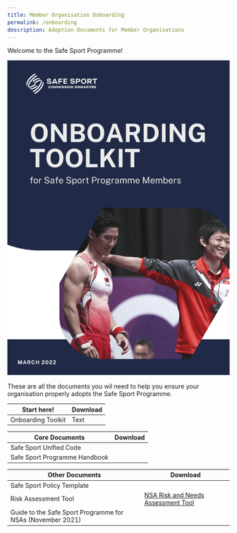 ```yaml
---
title: Member Organisation Onboarding
permalink: /onboarding
description: Adoption Documents for Member Organisations
---
```

Welcome to the Safe Sport Programme!

![](/images/SS%20Toolkit-min.png)

These are all the documents you wil need to help you ensure your organisation properly adopts the Safe Sport Programme.



| **Start here!** | Download | 
| -------- | -------- | 
| Onboarding Toolkit  | Text     | 

| **Core Documents** | Download | 
| -------- | -------- | 
| Safe Sport Unified Code   | [](/files/Safe%20Sport%20Unified%20Code%20v4.pdf)     |
| Safe Sport Programme Handbook   |  [](/files/Safe%20Sport%20Programme%20Handbook.pdf)    | 

| **Other Documents** | Download | 
| -------- | -------- | 
| Safe Sport Policy Template    | [](/files/Safe%20Sport%20Policy%20Template.pdf)     |
| Risk Assessment Tool   | [NSA Risk and Needs Assessment Tool](https://go.gov.sg/riskassessment)    | 
| Guide to the Safe Sport Programme for NSAs (November 2021)  | [](/files/NSA%20Guide%20to%20the%20Safe%20Sport%20Programme.pdf)     |